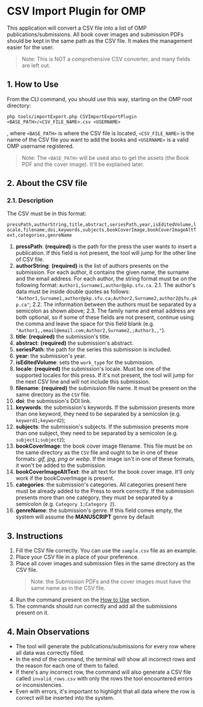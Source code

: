 # CSV Import Plugin for OMP
This application will convert a CSV file into a list of OMP publications/submissions. All book cover images and submission PDFs should be kept in the same path as the CSV file. It makes the management easier for the user.

> Note: This is NOT a comprehensive CSV converter, and many fields are left out.

## 1. How to Use
From the CLI command, you should use this way, starting on the OMP root directory:

```
php tools/importExport.php CSVImportExportPlugin <BASE_PATH>/<CSV_FILE_NAME>.csv <USERNAME>
```

, where `<BASE_PATH>` is where the CSV file is located, `<CSV_FILE_NAME>` is the name of the CSV file you want to add the books and `<USERNAME>` is a valid OMP username registered.

> Note: The `<BASE_PATH>` will be used also to get the assets (the Book PDF and the cover image). It'll be explained later.

## 2. About the CSV file

### 2.1. Description
The CSV must be in this format:

`pressPath,authorString,title,abstract,seriesPath,year,isEditedVolume,locale,filename,doi,keywords,subjects,bookCoverImage,bookCoverImageAltText,categories,genreName`

1. **pressPath**: **(required)** is the path for the press the user wants to insert a publication. If this field is not present, the tool will jump for the other line of CSV file.
2. **authorString**: **(required)** is the list of authors presents on the submission. For each author, it contains the given name, the surname and the email address. For each author, the string format must be on the following format: `Author1,Surname1,author@pkp.sfu.ca`.
	2.1. The author's data must be inside double quotes as follows: `"Author1,Surname1,author@pkp.sfu.ca;Author2,Surname2,author2@sfu.pkp.ca"`;
	2.2. The information between the authors must be separated by a semicolon as shown above;
	2.3. The family name and email address are both optional, so if some of these fields are not present, continue using the comma and leave the space for this field blank (e.g. `"Author1,,email@email.com;Author2,Surname2,;Author3,,"`).
3. **title**: **(required)** the submission's title.
4. **abstract**: **(required)** the submission's abstract.
5. **seriesPath**: the path for the series this submission is included.
6. **year**: the submission's year.
7. **isEditedVolume**: sets the `work_type` for the submission.
8. **locale**: **(required)** the submission's locale. Must be one of the supported locales for this press. If it's not present, the tool will jump for the next CSV line and will not include this submission.
9. **filename**: **(required)** the submission file name. It must be present on the same directory as the `CSV` file.
10. **doi**: the submission's DOI link.
11. **keywords**: the submission's keywords. If the submission presents more than one keyword, they need to be separated by a semicolon (e.g. `keyword1;keyword2`);
12. **subjects**: the submission's subjects. If the submission presents more than one subject, they need to be separated by a semicolon (e.g. `subject1;subject2`);
13. **bookCoverImage**: the book cover image filename. This file must be on the same directory as the `CSV` file and ought to be in one of these formats: *gif, jpg, png or webp*. If the image isn't in one of these formats, it won't be added to the submission.
14. **bookCoverImageAltText**: the alt text for the book cover image. It'll only work if the bookCoverImage is present.
15. **categories**: the submission's categories. All categories present here must be already added to the Press to work correctly. If the submission presents more than one category, they must be separated by a semicolon (e.g. `Category 1;Category 2`).
16. **genreName**: the submission's genre. If this field comes empty, the system will assume the **MANUSCRIPT** genre by default

## 3. Instructions
1. Fill the CSV file correctly. You can use the `sample.csv` file as an example.
2. Place your CSV file in a place of your preference.
3. Place all cover images and submission files in the same directory as the CSV file.
	> Note: the Submission PDFs and the cover images must have the same name as in the CSV file.
5. Run the command present on the [How to Use](#1-how-to-use) section.
6. The commands should run correctly and add all the submissions present on it.

## 4. Main Observations
  - The tool will generate the publications/submissions for every row where all data was correctly filled.
  - In the end of the command, the terminal will show all incorrect rows and the reason for each one of them to failed.
  - If there's any incorrect row, the command will also generate a CSV file called `invalid_rows.csv` with only the rows the tool encountered errors or inconsistencies.
  - Even with errors, it's important to highlight that all data where the row is correct will be inserted into the system.
